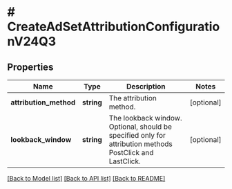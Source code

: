 # # CreateAdSetAttributionConfigurationV24Q3

## Properties

Name | Type | Description | Notes
------------ | ------------- | ------------- | -------------
**attribution_method** | **string** | The attribution method. | [optional]
**lookback_window** | **string** | The lookback window. Optional, should be specified only for attribution methods PostClick and LastClick. | [optional]

[[Back to Model list]](../../README.md#models) [[Back to API list]](../../README.md#endpoints) [[Back to README]](../../README.md)
